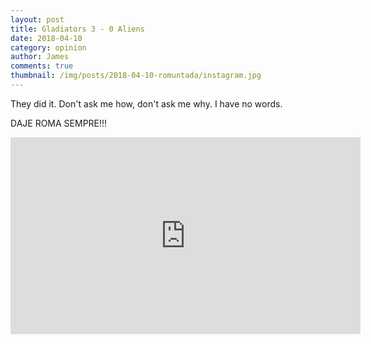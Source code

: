 ```yaml
---
layout: post
title: Gladiators 3 - 0 Aliens
date: 2018-04-10
category: opinion
author: James
comments: true
thumbnail: /img/posts/2018-04-10-romuntada/instagram.jpg
---
```


They did it.
Don't ask me how, don't ask me why.
I have no words.

DAJE ROMA SEMPRE!!!

<iframe width="560" height="315" src="https://www.youtube.com/embed/IGX4v0UxXjA" frameborder="0" allow="autoplay; encrypted-media" allowfullscreen></iframe>